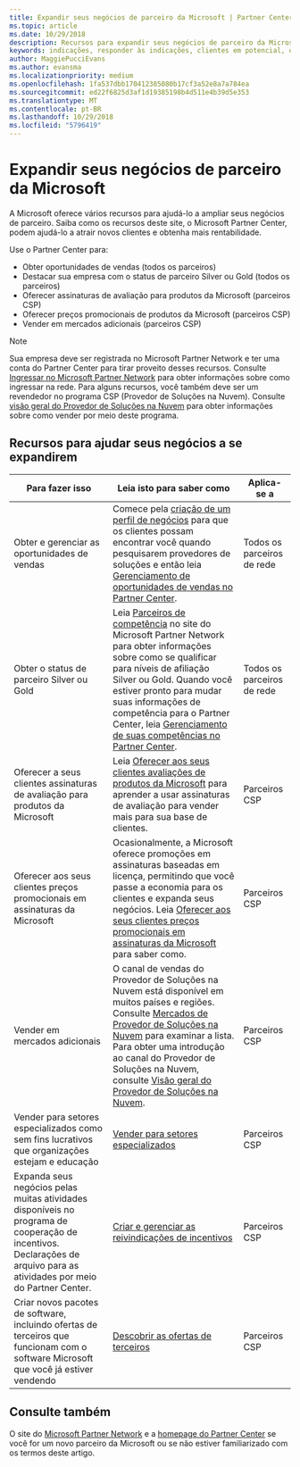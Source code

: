 ```yaml
---
title: Expandir seus negócios de parceiro da Microsoft | Partner Center
ms.topic: article
ms.date: 10/29/2018
description: Recursos para expandir seus negócios de parceiro da Microsoft. Inclui como obter as oportunidades de vendas (indicações) da Microsoft.
keywords: indicações, responder às indicações, clientes em potencial, oportunidades de vendas, perfil de marketing, perfil de negócios, expandir seus negócios, oportunidades de negócios, competências, afiliação silver, afiliação gold, ofertas de avaliação, expansão de mercado, nuvens nacionais
author: MaggiePucciEvans
ms.author: evansma
ms.localizationpriority: medium
ms.openlocfilehash: 1fa537dbb170412385080b17cf3a52e8a7a784ea
ms.sourcegitcommit: ed22f6825d3af1d19385198b4d511e4b39d5e353
ms.translationtype: MT
ms.contentlocale: pt-BR
ms.lasthandoff: 10/29/2018
ms.locfileid: "5796419"
---
```

# <a name="grow-your-microsoft-partner-business"></a>Expandir seus negócios de parceiro da Microsoft 

A Microsoft oferece vários recursos para ajudá-lo a ampliar seus negócios de parceiro. Saiba como os recursos deste site, o Microsoft Partner Center, podem ajudá-lo a atrair novos clientes e obtenha mais rentabilidade. 

Use o Partner Center para:

-   Obter oportunidades de vendas (todos os parceiros)
-   Destacar sua empresa com o status de parceiro Silver ou Gold (todos os parceiros)
-   Oferecer assinaturas de avaliação para produtos da Microsoft (parceiros CSP)
-   Oferecer preços promocionais de produtos da Microsoft (parceiros CSP)
-   Vender em mercados adicionais (parceiros CSP)

> [!NOTE]  
>  Sua empresa deve ser registrada no Microsoft Partner Network e ter uma conta do Partner Center para tirar proveito desses recursos. Consulte [Ingressar no Microsoft Partner Network](mpn-overview.md) para obter informações sobre como ingressar na rede. Para alguns recursos, você também deve ser um revendedor no programa CSP (Provedor de Soluções na Nuvem). Consulte [visão geral do Provedor de Soluções na Nuvem](csp-overview.md) para obter informações sobre como vender por meio deste programa.

## <a name="resources-to-help-your-business-grow"></a>Recursos para ajudar seus negócios a se expandirem

|  **Para fazer isso**  |  **Leia isto para saber como**  |  **Aplica-se a**  |
|--------------|-----------|--------------
| Obter e gerenciar as oportunidades de vendas | Comece pela [criação de um perfil de negócios](create-a-marketing-profile.md) para que os clientes possam encontrar você quando pesquisarem provedores de soluções e então leia [Gerenciamento de oportunidades de vendas no Partner Center](responding-to-referrals.md). | Todos os parceiros de rede |
| Obter o status de parceiro Silver ou Gold | Leia [Parceiros de competência](https://partner.microsoft.com/membership/competencies) no site do Microsoft Partner Network para obter informações sobre como se qualificar para níveis de afiliação Silver ou Gold. Quando você estiver pronto para mudar suas informações de competência para o Partner Center, leia [Gerenciamento de suas competências no Partner Center](competencies.md). | Todos os parceiros de rede |
| Oferecer a seus clientes assinaturas de avaliação para produtos da Microsoft | Leia [Oferecer aos seus clientes avaliações de produtos da Microsoft](offer-your-customers-trials-of-microsoft-products.md) para aprender a usar assinaturas de avaliação para vender mais para sua base de clientes.| Parceiros CSP |
| Oferecer aos seus clientes preços promocionais em assinaturas da Microsoft | Ocasionalmente, a Microsoft oferece promoções em assinaturas baseadas em licença, permitindo que você passe a economia para os clientes e expanda seus negócios. Leia [Oferecer aos seus clientes preços promocionais em assinaturas da Microsoft](promotions.md) para saber como. | Parceiros CSP |
| Vender em mercados adicionais | O canal de vendas do Provedor de Soluções na Nuvem está disponível em muitos países e regiões. Consulte [Mercados de Provedor de Soluções na Nuvem](agreements.md) para examinar a lista. Para obter uma introdução ao canal do Provedor de Soluções na Nuvem, consulte [Visão geral do Provedor de Soluções na Nuvem](csp-overview.md).  | Parceiros CSP |
Vender para setores especializados como sem fins lucrativos que organizações estejam e educação|[Vender para setores especializados](get-special-pricing-for-offers.md)|Parceiros CSP|
|Expanda seus negócios pelas muitas atividades disponíveis no programa de cooperação de incentivos. Declarações de arquivo para as atividades por meio do Partner Center.| [Criar e gerenciar as reivindicações de incentivos](create-incentives-claims.md)|Parceiros CSP|
|Criar novos pacotes de software, incluindo ofertas de terceiros que funcionam com o software Microsoft que você já estiver vendendo|[Descobrir as ofertas de terceiros](third-party-offers.md)|Parceiros CSP|

## <a name="see-also"></a>Consulte também

O site do [Microsoft Partner Network](https://partner.microsoft.com) e a [homepage do Partner Center](https://partnercenter.microsoft.com/partner/home) se você for um novo parceiro da Microsoft ou se não estiver familiarizado com os termos deste artigo.

